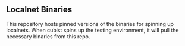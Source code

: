## Localnet Binaries

This repository hosts pinned versions of the binaries for spinning up localnets.
When cubist spins up the testing environment, it will pull the necessary binaries from
this repo.